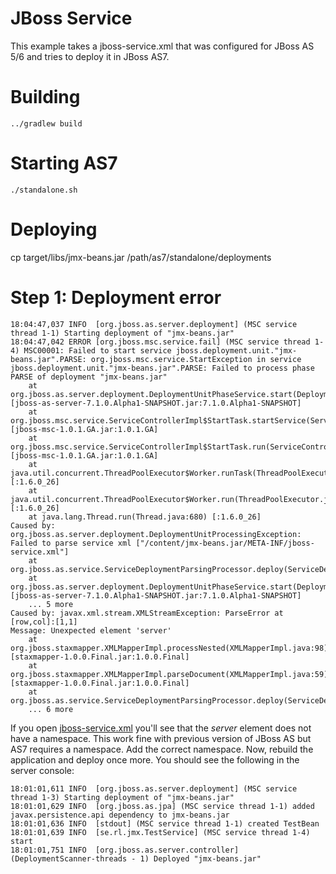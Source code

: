 # JBoss Service
This example takes a jboss-service.xml that was configured for JBoss AS 5/6 and tries to deploy it in JBoss AS7.

# Building

    ../gradlew build

# Starting AS7
    
    ./standalone.sh
    
# Deploying
   cp target/libs/jmx-beans.jar /path/as7/standalone/deployments
   

# Step 1: Deployment error 
    18:04:47,037 INFO  [org.jboss.as.server.deployment] (MSC service thread 1-1) Starting deployment of "jmx-beans.jar"
    18:04:47,042 ERROR [org.jboss.msc.service.fail] (MSC service thread 1-4) MSC00001: Failed to start service jboss.deployment.unit."jmx-beans.jar".PARSE: org.jboss.msc.service.StartException in service jboss.deployment.unit."jmx-beans.jar".PARSE: Failed to process phase PARSE of deployment "jmx-beans.jar"
        at org.jboss.as.server.deployment.DeploymentUnitPhaseService.start(DeploymentUnitPhaseService.java:121) [jboss-as-server-7.1.0.Alpha1-SNAPSHOT.jar:7.1.0.Alpha1-SNAPSHOT]
        at org.jboss.msc.service.ServiceControllerImpl$StartTask.startService(ServiceControllerImpl.java:1824) [jboss-msc-1.0.1.GA.jar:1.0.1.GA]
        at org.jboss.msc.service.ServiceControllerImpl$StartTask.run(ServiceControllerImpl.java:1759) [jboss-msc-1.0.1.GA.jar:1.0.1.GA]
        at java.util.concurrent.ThreadPoolExecutor$Worker.runTask(ThreadPoolExecutor.java:886) [:1.6.0_26]
        at java.util.concurrent.ThreadPoolExecutor$Worker.run(ThreadPoolExecutor.java:908) [:1.6.0_26]
        at java.lang.Thread.run(Thread.java:680) [:1.6.0_26]
    Caused by: org.jboss.as.server.deployment.DeploymentUnitProcessingException: Failed to parse service xml ["/content/jmx-beans.jar/META-INF/jboss-service.xml"]
        at org.jboss.as.service.ServiceDeploymentParsingProcessor.deploy(ServiceDeploymentParsingProcessor.java:94)
        at org.jboss.as.server.deployment.DeploymentUnitPhaseService.start(DeploymentUnitPhaseService.java:115) [jboss-as-server-7.1.0.Alpha1-SNAPSHOT.jar:7.1.0.Alpha1-SNAPSHOT]
        ... 5 more
    Caused by: javax.xml.stream.XMLStreamException: ParseError at [row,col]:[1,1]
    Message: Unexpected element 'server'
        at org.jboss.staxmapper.XMLMapperImpl.processNested(XMLMapperImpl.java:98) [staxmapper-1.0.0.Final.jar:1.0.0.Final]
        at org.jboss.staxmapper.XMLMapperImpl.parseDocument(XMLMapperImpl.java:59) [staxmapper-1.0.0.Final.jar:1.0.0.Final]
        at org.jboss.as.service.ServiceDeploymentParsingProcessor.deploy(ServiceDeploymentParsingProcessor.java:87)
        ... 6 more
If you open [jboss-service.xml](jboss-service/src/main/resources/META-INF/jboss-service.xml) you'll see that the _server_ element does not have a namespace. This work fine
with previous version of JBoss AS but AS7 requires a namespace. Add the correct namespace.
Now, rebuild the application and deploy once more. You should see the following in the server console:

    18:01:01,611 INFO  [org.jboss.as.server.deployment] (MSC service thread 1-3) Starting deployment of "jmx-beans.jar"
    18:01:01,629 INFO  [org.jboss.as.jpa] (MSC service thread 1-1) added javax.persistence.api dependency to jmx-beans.jar
    18:01:01,636 INFO  [stdout] (MSC service thread 1-1) created TestBean
    18:01:01,639 INFO  [se.rl.jmx.TestService] (MSC service thread 1-4) start
    18:01:01,751 INFO  [org.jboss.as.server.controller] (DeploymentScanner-threads - 1) Deployed "jmx-beans.jar"
